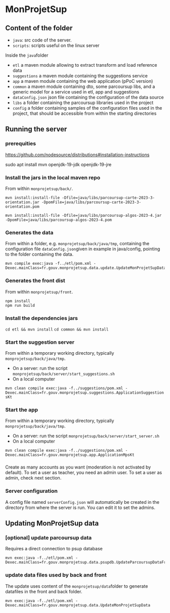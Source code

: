 # MonProjetSup

## Content of the folder

- `java`: src code of the server.
- `scripts`: scripts useful on the linux server

Inside the `java`folder
- `etl` a maven module allowing to extract transform and load reference data
- `suggestions` a maven module containing the suggestions service
- `app` a maven module containing the web application (pPoC version)
- `common` a maven module containing dto, some parcoursup libs, and a generic model for a service used in etl, app and suggestions
- `dataConfig.json`  json file containing the configuration of the data source
- `libs` a folder containing the parcoursup libraries used in the project
- `config` a folder containing samples of the configuration files used in the project, that should be accessible from within the starting directories


## Running the server

### prerequities

https://github.com/nodesource/distributions#installation-instructions

sudo apt install mvn openjdk-19-jdk openjdk-19-jre

### Install the jars in the local maven repo

From within `monprojetsup/back/`.

```
mvn install:install-file -Dfile=java/libs/parcoursup-carte-2023-3-orientation.jar -DpomFile=java/libs/parcoursup-carte-2023-3-orientation.pom
```

```
mvn install:install-file -Dfile=java/libs/parcoursup-algos-2023-4.jar -DpomFile=java/libs/parcoursup-algos-2023-4.pom
```

### Generates the data

From within a folder, e.g. `monprojetsup/back/java/tmp`, containing the configuration file `dataConfig.json`given in example in java/config,
pointing to the folder containing the data. 

```
mvn compile exec:java -f../etl/pom.xml -Dexec.mainClass=fr.gouv.monprojetsup.data.update.UpdateMonProjetSupData
```


### Generates the front dist

From within `monprojetsup/front`.
```
npm install
npm run build
```

### Install the dependencies jars

```cd etl && mvn install```
```cd common && mvn install```

### Start the suggestion server

From within a temporary working directory, typically `monprojetsup/back/java/tmp`.

- On a server: run the script `monprojetsup/back/server/start_suggestions.sh`
- On a local computer

`mvn clean compile exec:java -f../suggestions/pom.xml -Dexec.mainClass=fr.gouv.monprojetsup.suggestions.ApplicationSuggestionsKt`


### Start the app


From within a temporary working directory, typically `monprojetsup/back/java/tmp`.

- On a server: run the script `monprojetsup/back/server/start_server.sh`
- On a local computer

`mvn clean compile exec:java -f../suggestions/pom.xml -Dexec.mainClass=fr.gouv.monprojetsup.app.ApplicationMpsKt`

### 	

Create as many accounts as you want (moderation is not activated by default).
To set a user as teacher, you need an admin user.
To set a user as admin, check next section.

### Server configuration

A config file named `serverConfig.json` will automatically be created in the directory
from where the server is run. You can edit it to set the admins.


## Updating MonProjetSup data

### [optional] update parcoursup data 
Requires a direct connection to psup database

```
mvn exec:java -f../etl/pom.xml -Dexec.mainClass=fr.gouv.monprojetsup.data.psupdb.UpdateParcoursupDataFromPsupDB
```


### update data files used by back and front
The update uses content of the `monprojetsup/data`folder to generate datafiles in the front and back folder.

```
mvn exec:java -f../etl/pom.xml -Dexec.mainClass=fr.gouv.monprojetsup.data.UpdateMonProjetSupData
```



